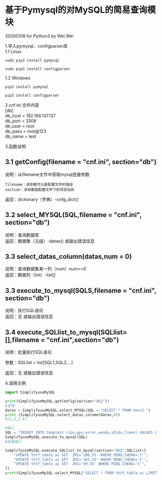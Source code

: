 基于Pymysql的对MySQL的简易查询模块
==================================================  
20200318 for Python3 by Wei.Wei

1.导入pymysql、configparser库  
1.1 Linux  
```
sudo pip3 install pymysql
```  
```
sudo pip3 install configparser
```   
1.2 Windows  
```
pip3 install pymysql
```  
```
pip3 install configparser
```   

2.cnf.ini 文件内容  
[db]  
db_host = 192.168.137.137  
db_port = 3306  
db_user = root  
db_pass = root@123  
db_name = test  

3.函数说明  

3.1 getConfig(filename = "cnf.ini", section="db")
----
说明：从filename文件中获取mysql连接参数
```
filename：该参数可以是配置文件的路径
section：该参数是配置文件下的项目名称
```
返回：dictionary（字典）-cnfg_dict{}  

3.2 select_MYSQL(SQL,filename = "cnf.ini", section="db")  
----
说明：查询数据库  
返回：数据集（元组）-datas() 或输出错误信息  

3.3 select_datas_column(datas,num = 0)  
----
说明：查询数据集某一列（num）num>=0  
返回：数据列（list）-list[]  

3.3 execute_to_mysql(SQLS,filename = "cnf.ini", section="db")  
----
说明：执行SQL语句  
返回：无 或输出错误信息

3.4 execute_SQLlist_to_mysql(SQLlist=[],filename = "cnf.ini",section="db")
----
说明：批量执行SQL语句

参数：SQLlist = list[SQL1,SQL2,...]

返回：无 或输出错误信息

4.调用示例

```Python
import SimplifyuseMySQL

print(SimplifyuseMySQL.getConfig(section="db2"))
#查询
datas = SimplifyuseMySQL.select_MYSQL(SQL = "SELECT * FROM hour1 ")
print (SimplifyuseMySQL.select_datas_column(datas,6))
#[1,2,3,4]

#插入
SQL = "INSERT INTO temptest (cpu,gpu,error,wendu,shidu,times) VALUES ('{cpu}','{gpu}','{error}','{wendu}','{shidu}','{shijian}')".format(cpu = cpu ,gpu = gpu,error = pressure ,wendu = temperature,shidu = humidity,shijian = time.strftime("%Y-%m-%d %H:%M:%S", time.localtime()))
SimplifyuseMySQL.execute_to_mysql(SQL)
#批量插入

SimplifyuseMySQL.execute_SQLlist_to_mysql(section="db2",SQLlist=[
    "UPDATE thtf_table_ai SET  ZHI='100.55' WHERE MING_CHENG='1'",
    "UPDATE thtf_table_ai SET  ZHI='101.55' WHERE MING_CHENG='2'",
    "UPDATE thtf_table_ai SET  ZHI='99.55' WHERE MING_CHENG='3'",
])
print(SimplifyuseMySQL.select_MYSQL("SELECT * FROM thtf_table_ai LIMIT 3", section="db2"))
```
